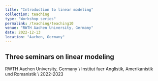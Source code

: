 ```yaml
---
title: "Introduction to linear modeling"
collection: teaching
type: "Workshop series"
permalink: /teaching/teaching10
venue: "RWTH Aachen University, Germany"
date: 2022-12-13
location: "Aachen, Germany"
---
```

## Three seminars on linear modeling
RWTH Aachen University, Germany \\
Institut fuer Anglistik, Amerikanistik und Romanistik \\
2022-2023
